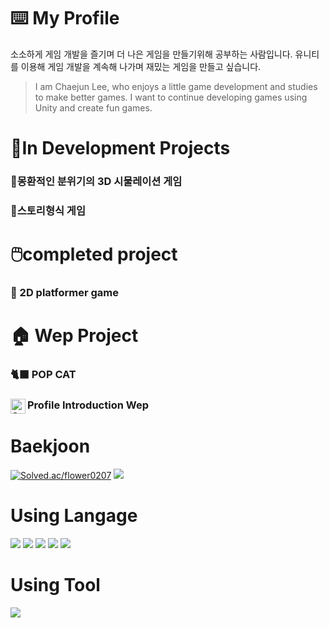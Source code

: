 # ⌨️ My Profile

소소하게 게임 개발을 즐기며 더 나은 게임을 만들기위해 공부하는 사람입니다.
유니티를 이용해 게임 개발을 계속해 나가며 재밌는 게임을 만들고 싶습니다.
>I am Chaejun Lee, who enjoys a little game development and studies to make better games.
I want to continue developing games using Unity and create fun games.

# 📝In Development Projects

### 💭몽환적인 분위기의 3D 시물레이션 게임

### 💬스토리형식 게임


# 🖱️completed project

### 🌳 2D platformer game



# 🏠 Wep Project

### 🐈‍⬛ POP CAT  

### <img align="left" alt="SOKURI_CODE | Instagram" width="24px" src="https://img.icons8.com/color/48/000000/instagram-new--v2.png" /> Profile Introduction Wep


# Baekjoon
[![Solved.ac/flower0207](http://mazassumnida.wtf/api/v2/generate_badge?boj=flower0207)](https://solved.ac/flower0207)
<img src="http://mazandi.herokuapp.com/api?handle=flower0207&theme=warm"/>
<br/>
# Using Langage

<img src="https://img.shields.io/badge/c%23-B829FF?style=for-the-badge&logo=Csharp&logoColor=white">
<img src="https://img.shields.io/badge/C language-6FCBFF?style=for-the-badge&logo=C&logoColor=white">
<img src="https://img.shields.io/badge/html5-E34F26?style=for-the-badge&logo=html5&logoColor=white"> 
<img src="https://img.shields.io/badge/css-1572B6?style=for-the-badge&logo=css3&logoColor=white"> 
<img src="https://img.shields.io/badge/javascript-FFF66F?style=for-the-badge&logo=javascript&logoColor=yellow">

# Using Tool

  <img src="https://img.shields.io/badge/Unity-000000?style=for-the-badge&logo=Unity&logoColor=white"/>

<!--
**flower0207/flower0207** is a ✨ _special_ ✨ repository because its `README.md` (this file) appears on your GitHub profile.

Here are some ideas to get you started:

- 🔭 I’m currently working on ...
- 🌱 I’m currently learning ...
- 👯 I’m looking to collaborate on ...
- 🤔 I’m looking for help with ...
- 💬 Ask me about ...
- 📫 How to reach me: ...
- 😄 Pronouns: ...
- ⚡ Fun fact: ...
-->
